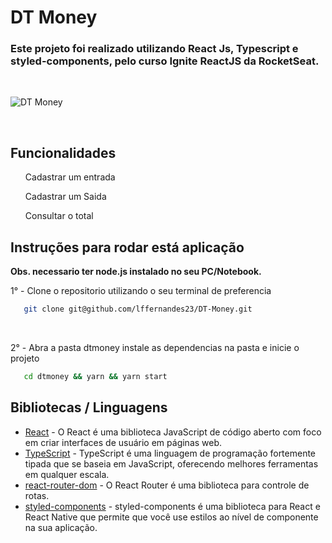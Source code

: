 # DT Money

<h3>Este projeto foi realizado utilizando React Js, Typescript e styled-components, pelo curso Ignite ReactJS da RocketSeat.</h3>

<br />

![DT Money](https://user-images.githubusercontent.com/82827767/151053685-a3f7b08d-7b5e-4d65-9457-5f529eb7596d.gif)

<br />

<h2> Funcionalidades</h2>

<ul>
    <p>Cadastrar um entrada</p>
    <p>Cadastrar um Saida</p>
    <p>Consultar o total</p>
</ul>

<h2> Instruções para rodar está aplicação </h2>

<strong>Obs. necessario ter node.js instalado no seu PC/Notebook.</strong>

<p>1° - Clone o repositorio utilizando o seu terminal de preferencia</p>

```bash
   git clone git@github.com/lffernandes23/DT-Money.git
```

</br>

<p>2° - Abra a pasta dtmoney instale as dependencias na pasta e inicie o projeto</p>

```bash
   cd dtmoney && yarn && yarn start
```

<h2>Bibliotecas / Linguagens</h2>

* [React](https://pt-br.reactjs.org/) - O React é uma biblioteca JavaScript de código aberto com foco em criar interfaces de usuário em páginas web.
* [TypeScript](https://www.typescriptlang.org/) - TypeScript é uma linguagem de programação fortemente tipada que se baseia em JavaScript, oferecendo melhores ferramentas em qualquer escala.
* [react-router-dom](https://v5.reactrouter.com/web/guides/quick-start) - O React Router é uma biblioteca para controle de rotas.
* [styled-components](https://styled-components.com/) - styled-components é uma biblioteca para React e React Native que permite que você use estilos ao nível de componente na sua aplicação.
